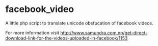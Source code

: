 facebook_video
==============

A little php script to translate unicode obsfucation of facebook videos.

For more information visit
<a href="http://www.samundra.com.np/get-direct-download-link-for-the-videos-uploaded-in-facebook/1153">http://www.samundra.com.np/get-direct-download-link-for-the-videos-uploaded-in-facebook/1153<a/>

